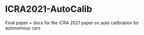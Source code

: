 # ICRA2021-AutoCalib

Final paper + docs for the ICRA 2021 paper on auto calibration for autonomous cars
